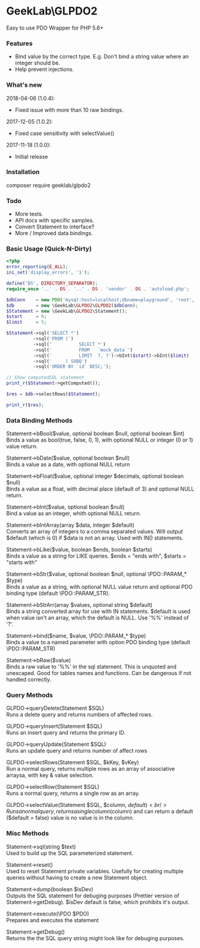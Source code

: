 GeekLab\GLPDO2
============

Easy to use PDO Wrapper for PHP 5.6+

### Features
*    Bind value by the correct type. E.g. Don't bind a string value where an integer should be.
*    Help prevent injections.

### What's new
2018-04-06 (1.0.4):
*   Fixed issue with more than 10 raw bindings.
 
2017-12-05 (1.0.2):
*    Fixed case sensitivity with selectValue()

2017-11-18 (1.0.0):
*    Initial release

### Installation
composer require geeklab/glpdo2

### Todo
*    More tests.
*    API docs with specific samples.
*    Convert Statement to interface?
*    More / Improved data bindings.

### Basic Usage (Quick-N-Dirty)

```php
<?php
error_reporting(E_ALL);
ini_set('display_errors', '1');

define('DS', DIRECTORY_SEPARATOR);
require_once '..' . DS . '..' . DS . 'vendor' . DS . 'autoload.php';

$dbConn    = new PDO('mysql:host=localhost;dbname=playground', 'root', '');
$db        = new \GeekLab\GLPDO2\GLPDO2($dbConn);
$Statement = new \GeekLab\GLPDO2\Statement();
$start     = 0;
$limit     = 5;

$Statement->sql('SELECT *')
          ->sql('FROM (')
          ->sql('          SELECT *')
          ->sql('          FROM   `mock_data`')
          ->sql('          LIMIT  ?, ?')->bInt($start)->bInt($limit)
          ->sql('     ) SUBQ')
          ->sql('ORDER BY `id` DESC;');

// Show computedSQL statement
print_r($Statement->getComputed());

$res = $db->selectRows($Statement);

print_r($res);
```

### Data Binding Methods
Statement->bBool($value, optional boolean $null, optional boolean $int)<br/>
Binds a value as bool(true, false, 0, 1), with optional NULL or integer (0 or 1) value return.

Statement->bDate($value, optional boolean $null)<br/>
Binds a value as a date, with optional NULL return

Statement->bFloat($value, optional integer $decimals, optional boolean $null)<br/>
Binds a value aa a float, with decimal place (default of 3) and optional NULL return.

Statement->bInt($value, optional boolean $null)<br/>
Bind a value as an integer, whith optional NULL return.

Statement->bIntArray(array $data, integer $default)<br/>
Converts an array of integers to a comma separated values. Will output $default (which is 0) if $data is not an array. Used with IN() statements.

Statement->bLike($value, boolean $ends, boolean $starts)<br/>
Binds a value as a string for LIKE queries. $ends = "ends with", $starts = "starts with"

Statement->bStr($value, optional boolean $null, optional \PDO::PARAM_* $type)<br/>
Binds a value as a string, with optional NULL value return and optional PDO binding type (default \PDO::PARAM_STR).

Statement->bStrArr(array $values, optional string $default)<br/>
Binds a string converted array for use with IN statements. $default is used when value isn't an array, which the default is NULL. Use '%%' instead of '?'. 

Statement->bind($name, $value, \PDO::PARAM_* $type)<br/>
Binds a value to a named parameter with option PDO binding type (default \PDO::PARAM_STR)

Statement->bRaw($value)<br/>
Binds a raw value to '%%' in the sql statement. This is unquoted and unescaped. Good for tables names and functions. Can be dangerous if not handled correctly.

### Query Methods
GLPDO->queryDelete(Statement $SQL)<br/>
Runs a delete query and returns numbers of affected rows.

GLPDO->queryInsert(Statement $SQL)<br/>
Runs an insert query and returns the primary ID.

GLPDO->queryUpdate(Statement $SQL)<br/>
Runs an update query and returns number of affect rows

GLPDO->selectRows(Statement $SQL, $kKey, $vKey)<br/>
Run a normal query, returns multiple rows as an array of associative arraysa, with key & value selection.

GLPDO->selectRow(Statement $SQL)<br/>
Runs a normal query, returns a single row as an array.

GLPDO->selectValue(Statement $SQL, $column, $default)<br/>
Runs a normal query, returns a single column ($column) and can return a default ($default = false) value is no value is in the column.

### Misc Methods
Statement->sql(string $text)<br/>
Used to build up the SQL parameterized statement.

Statement->reset()<br/>
Used to reset Statement private variables. Usefully for creating multiple queries without having to create a new Statement object.

Statement->dump(boolean $isDev)<br/>
Outputs the SQL statement for debuging purposes (Prettier version of Statement->getDebug). $isDev default is false, which prohibits it's output.

Statement->execute(\PDO $PDO)<br/>
Prepares and executes the statement

Statement->getDebug()<br/>
Returns the the SQL query string might look like for debuging purposes.
